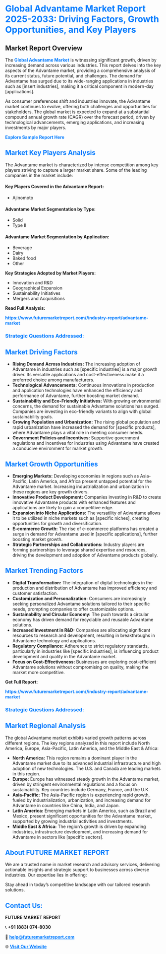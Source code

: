 <h1 style="color: #007BFF;">Global Advantame Market Report 2025-2033: Driving Factors, Growth Opportunities, and Key Players</h1>

<section id="overview">
<h2>Market Report Overview</h2>
<p>The <a href="https://www.futuremarketreport.com//industry-report/advantame-market" style="color: #007BFF; text-decoration: none;"><strong>Global Advantame Market</strong></a> is witnessing significant growth, driven by increasing demand across various industries. This report delves into the key aspects of the Advantame market, providing a comprehensive analysis of its current status, future potential, and challenges. The demand for Advantame has surged due to its wide-ranging applications in industries such as [insert industries], making it a critical component in modern-day [applications].</p>
<p>As consumer preferences shift and industries innovate, the Advantame market continues to evolve, offering both challenges and opportunities for stakeholders. The global market is expected to expand at a substantial compound annual growth rate (CAGR) over the forecast period, driven by technological advancements, emerging applications, and increasing investments by major players.</p>
</section>

<section id="overview">
<p><a href="https://www.futuremarketreport.com//request-sample/reportId=46784" style="color: #007BFF; text-decoration: none;"><strong>Explore Sample Report Here</strong></a></p>
</section>

<section id="key-players">
<h2 style="color: #007BFF;">Market Key Players Analysis</h2>
<p>The Advantame market is characterized by intense competition among key players striving to capture a larger market share. Some of the leading companies in the market include:</p>
<h4>Key Players Covered in the Advantame Report:</h4>
<ul><li>Ajinomoto</li></ul>
<h4>Advantame Market Segmentation by Type:</h4>
<ul><li>Solid</li><li>Type II</li></ul>

<h4>Advantame Market Segmentation by Application:</h4>
<ul><li>Beverage</li><li>Dairy</li><li>Baked food</li><li>Other</li></ul>
<p><strong>Key Strategies Adopted by Market Players:</strong></p>
<ul>
<li>Innovation and R&D</li>
<li>Geographical Expansion</li>
<li>Sustainability Initiatives</li>
<li>Mergers and Acquisitions</li>
</ul>
</section>

<section>
<p><strong>Read Full Analysis: </strong></p><a href="https://www.futuremarketreport.com//industry-report/advantame-market" style="color: #007BFF; text-decoration: none;"><strong>https://www.futuremarketreport.com//industry-report/advantame-market</strong></a>
<h3 style="color: #007BFF;">Strategic Questions Addressed:</h3>
</section>

<section id="driving-factors">
<h2 style="color: #007BFF;">Market Driving Factors</h2>
<ul>
<li><strong>Rising Demand Across Industries:</strong> The increasing adoption of Advantame in industries such as [specific industries] is a major growth driver. Its versatile applications and cost-effectiveness make it a preferred choice among manufacturers.</li>
<li><strong>Technological Advancements:</strong> Continuous innovations in production and application technologies have enhanced the efficiency and performance of Advantame, further boosting market demand.</li>
<li><strong>Sustainability and Eco-Friendly Initiatives:</strong> With growing environmental concerns, the demand for sustainable Advantame solutions has surged. Companies are investing in eco-friendly variants to align with global sustainability goals.</li>
<li><strong>Growing Population and Urbanization:</strong> The rising global population and rapid urbanization have increased the demand for [specific products], where Advantame plays a vital role in meeting consumer needs.</li>
<li><strong>Government Policies and Incentives:</strong> Supportive government regulations and incentives for industries using Advantame have created a conducive environment for market growth.</li>
</ul>
</section>

<section id="growth-opportunities">
<h2 style="color: #007BFF;">Market Growth Opportunities</h2>
<ul>
<li><strong>Emerging Markets:</strong> Developing economies in regions such as Asia-Pacific, Latin America, and Africa present untapped potential for the Advantame market. Increasing industrialization and urbanization in these regions are key growth drivers.</li>
<li><strong>Innovative Product Development:</strong> Companies investing in R&D to create innovative Advantame products with enhanced features and applications are likely to gain a competitive edge.</li>
<li><strong>Expansion into Niche Applications:</strong> The versatility of Advantame allows it to be utilized in niche markets such as [specific niches], creating opportunities for growth and diversification.</li>
<li><strong>E-commerce Growth:</strong> The rise of e-commerce platforms has created a surge in demand for Advantame used in [specific applications], further boosting market growth.</li>
<li><strong>Strategic Partnerships and Collaborations:</strong> Industry players are forming partnerships to leverage shared expertise and resources, driving the development and adoption of Advantame products globally.</li>
</ul>
</section>

<section id="trending-factors">
<h2 style="color: #007BFF;">Market Trending Factors</h2>
<ul>
<li><strong>Digital Transformation:</strong> The integration of digital technologies in the production and distribution of Advantame has improved efficiency and customer satisfaction.</li>
<li><strong>Customization and Personalization:</strong> Consumers are increasingly seeking personalized Advantame solutions tailored to their specific needs, prompting companies to offer customizable options.</li>
<li><strong>Sustainability and Circular Economy:</strong> The push towards a circular economy has driven demand for recyclable and reusable Advantame solutions.</li>
<li><strong>Increased Investment in R&D:</strong> Companies are allocating significant resources to research and development, resulting in breakthroughs in Advantame technology and applications.</li>
<li><strong>Regulatory Compliance:</strong> Adherence to strict regulatory standards, particularly in industries like [specific industries], is influencing product development and quality in the Advantame market.</li>
<li><strong>Focus on Cost-Effectiveness:</strong> Businesses are exploring cost-efficient Advantame solutions without compromising on quality, making the market more competitive.</li>
</ul>
</section>

<section>
<p><strong>Get Full Report: </strong></p><a href="https://www.futuremarketreport.com//industry-report/advantame-market" style="color: #007BFF; text-decoration: none;"><strong>https://www.futuremarketreport.com//industry-report/advantame-market</strong></a>
<h3 style="color: #007BFF;">Strategic Questions Addressed:</h3>
</section>


<section id="regional-analysis">
<h2 style="color: #007BFF;">Market Regional Analysis</h2>
<p>The global Advantame market exhibits varied growth patterns across different regions. The key regions analyzed in this report include North America, Europe, Asia-Pacific, Latin America, and the Middle East & Africa:</p>
<ul>
<li><strong>North America:</strong> This region remains a dominant player in the Advantame market due to its advanced industrial infrastructure and high adoption of new technologies. The U.S. and Canada are leading markets in this region.</li>
<li><strong>Europe:</strong> Europe has witnessed steady growth in the Advantame market, driven by stringent environmental regulations and a focus on sustainability. Key countries include Germany, France, and the U.K.</li>
<li><strong>Asia-Pacific:</strong> The Asia-Pacific region is experiencing rapid growth, fueled by industrialization, urbanization, and increasing demand for Advantame in countries like China, India, and Japan.</li>
<li><strong>Latin America:</strong> Emerging markets in Latin America, such as Brazil and Mexico, present significant opportunities for the Advantame market, supported by growing industrial activities and investments.</li>
<li><strong>Middle East & Africa:</strong> The region’s growth is driven by expanding industries, infrastructure development, and increasing demand for Advantame in sectors like [specific sectors].</li>
</ul>
</section>

<footer>
<h2 style="color: #007BFF;">About FUTURE MARKET REPORT</h2>
<p>We are a trusted name in market research and advisory services, delivering actionable insights and strategic support to businesses across diverse industries. Our expertise lies in offering:</p>

<p>Stay ahead in today’s competitive landscape with our tailored research solutions.</p>

<h2 style="color: #007BFF;">Contact Us:</h2>
<p><strong>FUTURE MARKET REPORT</strong></p>
<p>📞 <strong>+91 (883) 074-8030</strong></p>
<p>📧 <strong><a href="mailto:help@futuremarketreport.com" style="color: #007BFF;">help@futuremarketreport.com</a></strong></p>
<p>🌐 <strong><a href="https://www.futuremarketreport.com/" style="color: #007BFF;">Visit Our Website</a></strong></p>
</footer>